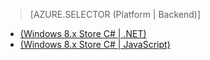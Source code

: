 > [AZURE.SELECTOR (Platform | Backend)]
- [(Windows 8.x Store C# | .NET)](/zh-cn/documentation/articles/mobile-services-dotnet-backend-windows-store-dotnet-aad-rbac/)
- [(Windows 8.x Store C# | JavaScript)](/zh-cn/documentation/articles/mobile-services-javascript-backend-windows-store-dotnet-aad-rbac/)

<!---HONumber=74-->